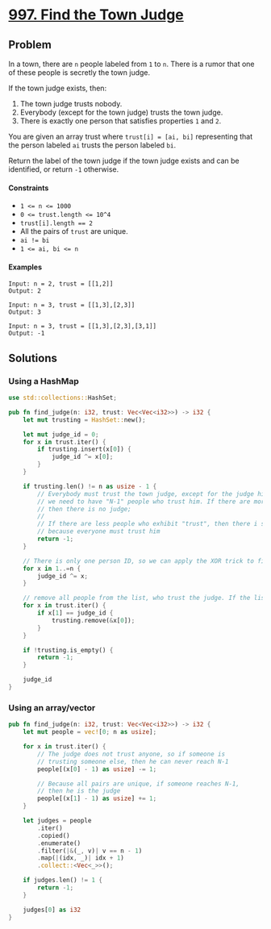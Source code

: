 # [997. Find the Town Judge](https://leetcode.com/problems/find-the-town-judge/)

## Problem

In a town, there are `n` people labeled from `1` to `n`. There is a rumor that one of these people is secretly the town
judge.

If the town judge exists, then:

1. The town judge trusts nobody.
2. Everybody (except for the town judge) trusts the town judge.
3. There is exactly one person that satisfies properties `1` and `2`.

You are given an array trust where `trust[i] = [ai, bi]` representing that the person labeled `ai` trusts the person
labeled `bi`.

Return the label of the town judge if the town judge exists and can be identified, or return `-1` otherwise.

#### Constraints

* `1 <= n <= 1000`
* `0 <= trust.length <= 10^4`
* `trust[i].length == 2`
* All the pairs of `trust` are unique.
* `ai != bi`
* `1 <= ai, bi <= n`

#### Examples

```text
Input: n = 2, trust = [[1,2]]
Output: 2
```

```text
Input: n = 3, trust = [[1,3],[2,3]]
Output: 3
```

```text
Input: n = 3, trust = [[1,3],[2,3],[3,1]]
Output: -1
```

## Solutions

### Using a HashMap

```rust
use std::collections::HashSet;

pub fn find_judge(n: i32, trust: Vec<Vec<i32>>) -> i32 {
    let mut trusting = HashSet::new();

    let mut judge_id = 0;
    for x in trust.iter() {
        if trusting.insert(x[0]) {
            judge_id ^= x[0];
        }
    }

    if trusting.len() != n as usize - 1 {
        // Everybody must trust the town judge, except for the judge himself, thus
        // we need to have "N-1" people who trust him. If there are more than N-1,
        // then there is no judge;
        //
        // If there are less people who exhibit "trust", then there i sno judge,
        // because everyone must trust him
        return -1;
    }

    // There is only one person ID, so we can apply the XOR trick to find its value
    for x in 1..=n {
        judge_id ^= x;
    }

    // remove all people from the list, who trust the judge. If the list is empty -> then everyone trusts him
    for x in trust.iter() {
        if x[1] == judge_id {
            trusting.remove(&x[0]);
        }
    }

    if !trusting.is_empty() {
        return -1;
    }

    judge_id
}
```

### Using an array/vector

```rust
pub fn find_judge(n: i32, trust: Vec<Vec<i32>>) -> i32 {
    let mut people = vec![0; n as usize];

    for x in trust.iter() {
        // The judge does not trust anyone, so if someone is
        // trusting someone else, then he can never reach N-1
        people[(x[0] - 1) as usize] -= 1;

        // Because all pairs are unique, if someone reaches N-1,
        // then he is the judge
        people[(x[1] - 1) as usize] += 1;
    }

    let judges = people
        .iter()
        .copied()
        .enumerate()
        .filter(|&(_, v)| v == n - 1)
        .map(|(idx, _)| idx + 1)
        .collect::<Vec<_>>();

    if judges.len() != 1 {
        return -1;
    }

    judges[0] as i32
}
```